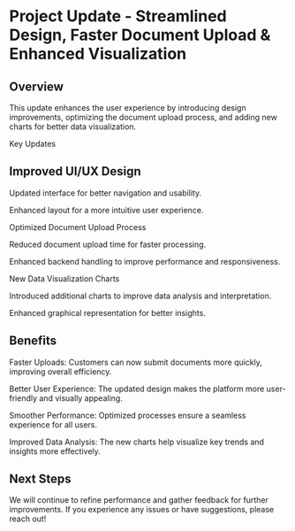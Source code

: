 # Project Update - Streamlined Design, Faster Document Upload & Enhanced Visualization

## Overview

This update enhances the user experience by introducing design improvements, optimizing the document upload process, and adding new charts for better data visualization.

Key Updates

## Improved UI/UX Design

Updated interface for better navigation and usability.

Enhanced layout for a more intuitive user experience.

Optimized Document Upload Process

Reduced document upload time for faster processing.

Enhanced backend handling to improve performance and responsiveness.

New Data Visualization Charts

Introduced additional charts to improve data analysis and interpretation.

Enhanced graphical representation for better insights.

## Benefits

Faster Uploads: Customers can now submit documents more quickly, improving overall efficiency.

Better User Experience: The updated design makes the platform more user-friendly and visually appealing.

Smoother Performance: Optimized processes ensure a seamless experience for all users.

Improved Data Analysis: The new charts help visualize key trends and insights more effectively.

## Next Steps

We will continue to refine performance and gather feedback for further improvements. If you experience any issues or have suggestions, please reach out!
